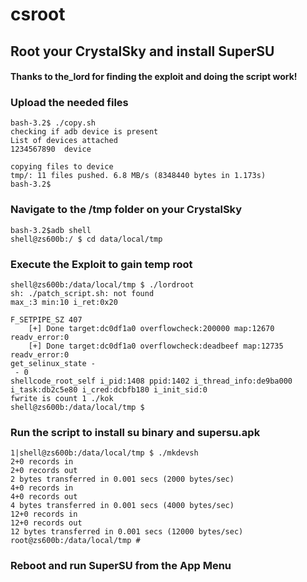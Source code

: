 # csroot

## Root your CrystalSky and install SuperSU

#### Thanks to the_lord for finding the exploit and doing the script work!

### Upload the needed files

```
bash-3.2$ ./copy.sh
checking if adb device is present
List of devices attached
1234567890	device

copying files to device
tmp/: 11 files pushed. 6.8 MB/s (8348440 bytes in 1.173s)
bash-3.2$

```

### Navigate to the /tmp folder on your CrystalSky

```
bash-3.2$adb shell
shell@zs600b:/ $ cd data/local/tmp
```

### Execute the Exploit to gain temp root

```
shell@zs600b:/data/local/tmp $ ./lordroot
sh: ./patch_script.sh: not found
max_:3 min:10 i_ret:0x20

F_SETPIPE_SZ 407
    [+] Done target:dc0df1a0 overflowcheck:200000 map:12670 readv_error:0 
    [+] Done target:dc0df1a0 overflowcheck:deadbeef map:12735 readv_error:0 
get_selinux_state -
 - 0
shellcode_root_self i_pid:1408 ppid:1402 i_thread_info:de9ba000 i_task:db2c5e80 i_cred:dcbfb180 i_init_sid:0 
fwrite is count 1 ./kok
shell@zs600b:/data/local/tmp $ 
```

### Run the script to install su binary and supersu.apk

```
1|shell@zs600b:/data/local/tmp $ ./mkdevsh
2+0 records in
2+0 records out
2 bytes transferred in 0.001 secs (2000 bytes/sec)
4+0 records in
4+0 records out
4 bytes transferred in 0.001 secs (4000 bytes/sec)
12+0 records in
12+0 records out
12 bytes transferred in 0.001 secs (12000 bytes/sec)
root@zs600b:/data/local/tmp #
```

### Reboot and run SuperSU from the App Menu
